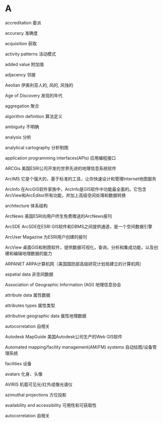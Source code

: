 # A

accreditation 委派

accuracy 准确度

acquisition 获取

activity patterns 活动模式

added value 附加值

adjacency 邻接

Aeolian 伊奥利亚人的, 风的, 风蚀的

Age of Discovery 发现的年代

aggregation 聚合

algorithm definition 算法定义

ambiguity 不明确

analysis 分析

analytical cartography 分析制图

application programming interfaces(APIs) 应用编程接口

ARCGis 美国ESRI公司开发的世界先进的地理信息系统软件

ArcIMS 它是个强大的，基于标准的工具，让你快速设计和管理Internet地图服务

ArcInfo 在ArcGIS软件家族中，ArcInfo是GIS软件中功能最全面的。它包含ArcView和ArcEditor所有功能，并加上高级空间处理和数据转换

architecture 体系结构

ArcNews 美国ESRI向用户终生免费赠送的ArcNews报刊

ArcSDE ArcSDE在ESRI GIS软件和DBMS之间提供通道，是一个空间数据引擎

ArcUser Magazine 为ESRI用户创建的报刊

ArcView 桌面GIS和制图软件，提供数据可视化，查询，分析和集成功能，以及创建和编辑地理数据的能力 

ARPANET  ARPA计算机网（美国国防部高级研究计划局建立的计算机网）

aspatial data 非空间数据

Association of Geographic Information (AGI) 地理信息协会

attribute data 属性数据

attributes types 属性类型

attributive geographic data 属性地理数据

autocorrelation 自相关

Autodesk MapGuide 美国Autodesk公司生产的Web GIS软件

Automated mapping/facility management(AM/FM) systems 自动绘图/设备管理系统

facilities 设备

avatars 化身、头像

AVIRIS 机载可见光/红外成像光谱仪

azimuthal projections 方位投影

availability and accessibility 可用性和可获取性

autocorrelation 自相关